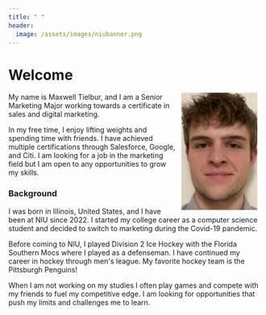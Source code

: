 ```yaml
---
title: " "
header:
  image: /assets/images/niubanner.png
---
```


# Welcome​

<img src="/assets/images/Tielbur_Maxwell_headshot.png" width="30%" hspace="10" align="right">


My name is Maxwell Tielbur, and I am a Senior Marketing Major working towards a certificate in sales and digital marketing.

In my free time, I enjoy lifting weights and spending time with friends. I have achieved multiple certifications through Salesforce, Google, and Citi. I am looking for a job in the marketing field but I am open to any opportunities to grow my skills.

### Background

I was born in Illinois, United States, and I have been at NIU since 2022. I started my college career as a computer science student and decided to switch to marketing during the Covid-19 pandemic.

Before coming to NIU, I played Division 2 Ice Hockey with the Florida Southern Mocs where I played as a defenseman. I have continued my career in hockey through men's league. My favorite hockey team is the Pittsburgh Penguins!

When I am not working on my studies I often play games and compete with my friends to fuel my competitive edge. I am looking for opportunities that push my limits and challenges me to learn.
